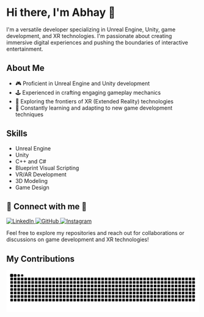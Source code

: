 # Hi there, I'm Abhay 👋

I'm a versatile developer specializing in Unreal Engine, Unity, game development, and XR technologies. I'm passionate about creating immersive digital experiences and pushing the boundaries of interactive entertainment.

## About Me

- 🎮 Proficient in Unreal Engine and Unity development
- 🕹️ Experienced in crafting engaging gameplay mechanics
- 🥽 Exploring the frontiers of XR (Extended Reality) technologies
- 🌟 Constantly learning and adapting to new game development techniques

## Skills

- Unreal Engine
- Unity
- C++ and C#
- Blueprint Visual Scripting
- VR/AR Development
- 3D Modeling
- Game Design

## 🚀 Connect with me 🤝

<p align="left">
  <a href="https://www.linkedin.com/in/abhay200417/" target="_blank">
    <img src="https://img.icons8.com/fluency/48/linkedin.png" alt="LinkedIn"/>
  </a>
  <a href="https://github.com/abhay200417" target="_blank">
    <img src="https://img.icons8.com/fluency/48/github.png" alt="GitHub"/>
  </a>
  <a href="https://www.instagram.com/abhay200417/" target="_blank">
    <img src="https://img.icons8.com/fluency/48/instagram-new.png" alt="Instagram"/>
  </a>
</p>


Feel free to explore my repositories and reach out for collaborations or discussions on game development and XR technologies!

## My Contributions


<picture>
  <source media="(prefers-color-scheme: dark)" srcset="https://raw.githubusercontent.com/AbhayK200417/AbhayK200417/output/github-contribution-grid-snake-dark.svg" />
  <source media="(prefers-color-scheme: light)" srcset="https://raw.githubusercontent.com/AbhayK200417/AbhayK200417/output/github-contribution-grid-snake.svg" />
  <img alt="github-snake" src="https://raw.githubusercontent.com/AbhayK200417/AbhayK200417/output/github-contribution-grid-snake.svg" />
</picture>
